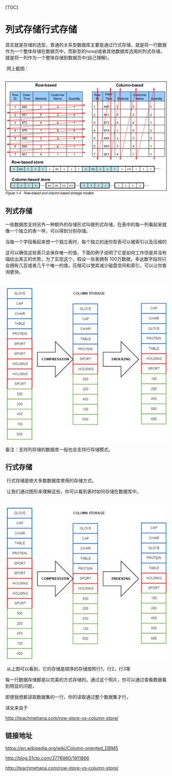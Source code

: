 [TOC]

# 列式存储行式存储

​	其实就是存储的选型，普通的关系型数据库主要是通过行式存储，就是将一行数据作为一个整体存储在数据页中，而新型的nosql或者其他数据库选用的列式存储，就是将一列作为一个整体存储到数据页中(自己理解)。

​	网上截图：

​	 ![_](../img_src/2018-06-29_store_1.png)



## 列式存储

​	一些数据库支持另外一种额外的存储形式叫做列式存储，在表中的每一列看起来就像一个独立的表一样，可以得到分别存储。

​         当每一个字段看起来想一个独立表时，每个独立的迷你型表可以被索引以及压缩的

​         这可以确信这些表只会保存唯一的值，下面的例子说明了它是如何工作但是并没有描绘出真正的优势，为了实现这个，假设一张表拥有 100万数据，多达数字段将只会拥有几百或者几千个唯一的值，压缩可以使其减少磁盘空间和索引，可以让你查询更快。

​	 ![_](../img_src/2018-06-29_store_2.png)

备注：支持列存储的数据库一般也会支持行存储模式。



## 行式存储

​	行式存储是绝大多数数据库使用的存储方式。

​	让我们通过图形来理解这些，你可以看到表时如何存储在数据库中。

​	![_](../img_src/2018-06-29_store_2.png)



​	从上图可以看到，它的存储是顺序的存储按照行1，行2，行3等

​	每一行数据存储都是以完美的方式存储的。通过这个照片，你可以通过查看数据看到明显的问题， 

即使我想都读取数据集的一行，你的读取通过整个数据集才行，





























译文来自于

http://teachmehana.com/row-store-vs-column-store/



















## 链接地址

https://en.wikipedia.org/wiki/Column-oriented_DBMS

http://blog.51cto.com/3776960/1911866

http://teachmehana.com/row-store-vs-column-store/



﻿
